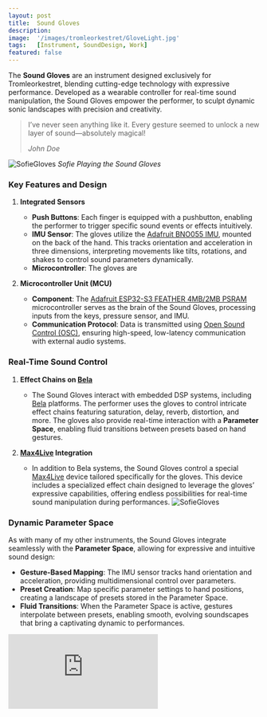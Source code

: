 ```yaml
---
layout: post
title:  Sound Gloves
description: 
image:  '/images/tromleorkestret/GloveLight.jpg'
tags:   [Instrument, SoundDesign, Work]
featured: false
---
```


The **Sound Gloves** are an instrument designed exclusively for Tromleorkestret, blending cutting-edge technology with expressive performance. Developed as a wearable controller for real-time sound manipulation, the Sound Gloves empower the performer, to sculpt dynamic sonic landscapes with precision and creativity.


> I’ve never seen anything like it. Every gesture seemed to unlock a new layer of sound—absolutely magical!
>
> <cite>John Doe</cite>


![SofieGloves]({{site.baseurl}}/images/tromleorkestret/GlovesSofie.png)
*Sofie Playing the Sound Gloves*


### **Key Features and Design**

1. **Integrated Sensors**
    - **Push Buttons**: Each finger is equipped with a pushbutton, enabling the performer to trigger specific sound events or effects intuitively.
    - **IMU Sensor**: The gloves utilize the [Adafruit BNO055 IMU](https://www.adafruit.com/product/4646), mounted on the back of the hand. This tracks orientation and acceleration in three dimensions, interpreting movements like tilts, rotations, and shakes to control sound parameters dynamically.
    - **Microcontroller**: The gloves are 

2. **Microcontroller Unit (MCU)**
    - **Component**: The [Adafruit ESP32-S3 FEATHER 4MB/2MB PSRAM](https://www.adafruit.com/product/5477) microcontroller serves as the brain of the Sound Gloves, processing inputs from the keys, pressure sensor, and IMU.
    - **Communication Protocol**: Data is transmitted using [Open Sound Control (OSC)](https://www.cnmat.berkeley.edu/opensoundcontrol/), ensuring high-speed, low-latency communication with external audio systems.

### **Real-Time Sound Control**

1. **Effect Chains on [Bela](https://bela.io/products/bela-and-bela-mini/)**
    - The Sound Gloves interact with embedded DSP systems, including [Bela](https://bela.io/products/bela-and-bela-mini/) platforms. The performer uses the gloves to control intricate effect chains featuring saturation, delay, reverb, distortion, and more. The gloves also provide real-time interaction with a **Parameter Space**, enabling fluid transitions between presets based on hand gestures.

2. **[Max4Live](https://www.ableton.com/en/live/max-for-live/) Integration**
    - In addition to Bela systems, the Sound Gloves control a special [Max4Live](https://www.ableton.com/en/live/max-for-live/) device tailored specifically for the gloves. This device includes a specialized effect chain designed to leverage the gloves’ expressive capabilities, offering endless possibilities for real-time sound manipulation during performances.
    ![SofieGloves]({{site.baseurl}}/images/gloves/M4L-HandFx.png)

### **Dynamic Parameter Space**

As with many of my other instruments, the Sound Gloves integrate seamlessly with the **Parameter Space**, allowing for expressive and intuitive sound design:

- **Gesture-Based Mapping**: The IMU sensor tracks hand orientation and acceleration, providing multidimensional control over parameters.
- **Preset Creation**:  Map specific parameter settings to hand positions, creating a landscape of presets stored in the Parameter Space.
- **Fluid Transitions**: When the Parameter Space is active, gestures interpolate between presets, enabling smooth, evolving soundscapes that bring a captivating dynamic to performances.


<p><iframe src="https://www.youtube.com/embed/yolz8VWj9BM?si=Y4-xCmx1mrCFw8Nf" frameborder="0" allowfullscreen></iframe></p>


